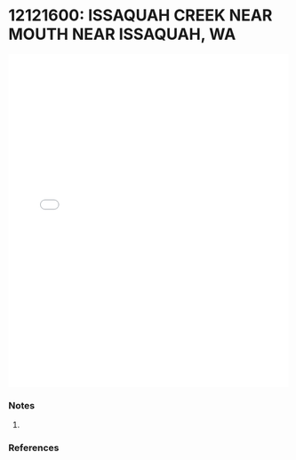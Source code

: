 # 12121600: ISSAQUAH CREEK NEAR MOUTH NEAR ISSAQUAH, WA

<iframe src="/_static/stations/12121600_fdc.html" width="100%" height="600" frameborder="0"></iframe>

### Notes
1. 

### References


